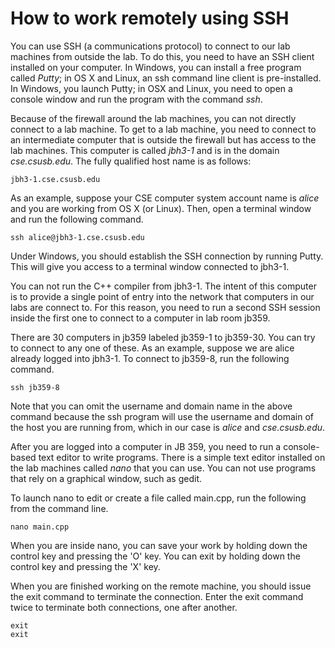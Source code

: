 # How to work remotely using SSH

You can use SSH (a communications protocol) to connect to our lab machines from outside the lab.
To do this, you need to have an SSH client installed on your computer.
In Windows, you can install a free program called _Putty_;
in OS X and Linux, an ssh command line client is pre-installed.
In Windows, you launch Putty; in OSX and Linux, you need to open a console window
and run the program with the command _ssh_.

Because of the firewall around the lab machines,
you can not directly connect to a lab machine.
To get to a lab machine, you need to connect to an intermediate computer
that is outside the firewall but has access to the lab machines.
This computer is called _jbh3-1_ and is in the domain _cse.csusb.edu_.
The fully qualified host name is as follows:

    jbh3-1.cse.csusb.edu

As an example, suppose your CSE computer system account name is _alice_
and you are working from OS X (or Linux).
Then, open a terminal window and run the following command.

    ssh alice@jbh3-1.cse.csusb.edu

Under Windows, you should establish the SSH connection by running Putty.
This will give you access to a terminal window connected to jbh3-1.

You can not run the C++ compiler from jbh3-1.
The intent of this computer is to provide a single point of entry into
the network that computers in our labs are connect to.
For this reason, you need to run a second SSH session inside the first one
to connect to a computer in lab room jb359.

There are 30 computers in jb359 labeled jb359-1 to jb359-30.
You can try to connect to any one of these.
As an example, suppose we are alice already logged into jbh3-1.
To connect to jb359-8, run the following command.

    ssh jb359-8

Note that you can omit the username and domain name in the above command
because the ssh program will use the username and domain of the host you are running from,
which in our case is _alice_ and _cse.csusb.edu_.

After you are logged into a computer in JB 359,
you need to run a console-based text editor to write programs.
There is a simple text editor installed on the lab machines called _nano_ that you can use.
You can not use programs that rely on a graphical window, such as gedit.

To launch nano to edit or create a file called main.cpp, run the following from the command line.

    nano main.cpp

When you are inside nano, you can save your work by holding down the control key and pressing the 'O' key.
You can exit by holding down the control key and pressing the 'X' key.

When you are finished working on the remote machine,
you should issue the exit command to terminate the connection.
Enter the exit command twice to terminate both connections, one after another.

    exit
    exit

